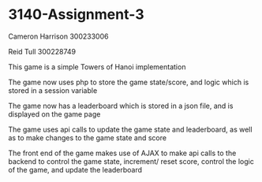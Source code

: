 # 3140-Assignment-3
Cameron Harrison
300233006

Reid Tull
300228749

This game is a simple Towers of Hanoi implementation

The game now uses php to store the game state/score, and logic which is stored in a session variable

The game now has a leaderboard which is stored in a json file, and is displayed on the game page

The game uses api calls to update the game state and leaderboard, as well as to make changes to the game state and score

The front end of the game makes use of AJAX to make api calls to the backend to control the game state, increment/ reset score, control the logic of the game, and update the leaderboard



